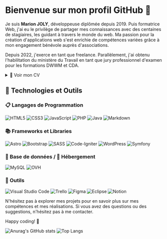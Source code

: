 # Bienvenue sur mon profil GitHub 👋


Je suis **Marion JOLY**, développeuse diplômée depuis 2019. Puis formatrice Web, j'ai eu le privilège de partager mes connaissances avec des centaines de stagiaires, les guidant à travers le monde du web. Ma passion pour la création d'applications web s'est enrichie de compétences variées grâce à mon engagement bénévole auprès d'associations.

Depuis 2022, j'exerce en tant que freelance. Parallèlement, j'ai obtenu l'habilitation du ministère du Travail en tant que jury professionnel d'examen pour les formations DWWM et CDA.
<details>
  <summary>📃 Voir mon CV</summary>


## Formation

- 📖 **FPA - Formateur Professionnel d'Adultes**\
📆 avr/2023 - oct/2023\
📐 Titre professionnel de niveau 5 (bac +2)\
📍 **AFPA** - Amiens, France

- 📖 **CDA - Concepteur Développeur d'Application**\
📆 2018 - 2019\
📐 Titre professionnel de niveau 6 (bac +3/+4)\
📍 **AFPA** - Amiens, France

<img align="left" src="https://img.shields.io/badge/jQuery-0769AD?style=for-the-badge&logo=jquery&logoColor=white" />
<img align="left" src="https://img.shields.io/badge/Spring-6DB33F?style=for-the-badge&logo=spring&logoColor=white" />
<img align="left" src="https://img.shields.io/badge/MariaDB-003545?style=for-the-badge&logo=mariadb&logoColor=white" />
<img align="left" src="https://img.shields.io/badge/Cordova-35434F?style=for-the-badge&logo=apache-cordova&logoColor=E8E8E8" />

\
## Expériences professionnelles

- :fireworks::computer: **Jury d'examen DWWM et CDA**\
📆 2022 - aujourd'hui\
📍 **MJ Dev** - Partout en France

- :fireworks::computer: **Formatrice Développement WEB**\
📆 2019 - 2022\
📍 **AFPA** - Amiens, France

- :fireworks::computer: **Formatrice "CléA Numérique"**\
📆 2021 - 2022\
📍 **AFPA** - Hauts-de-France, France

- :fireworks::computer: **Développeuse Full Stack**\
📆 2019 - 2021\
🚀 lesbavardes.org\
📍 **Les Bavardes** - Amiens, France
<img align="right" src="https://img.shields.io/badge/PHP-777BB4?style=for-the-badge&logo=php&logoColor=white" />
<img align="right" src="https://img.shields.io/badge/Codeigniter-EF4223?style=for-the-badge&logo=codeigniter&logoColor=white" />

- :fireworks::computer: **Développeuse Front End**\
📆 2020 - 2021\
🚀 fiertesamiens.fr\
📍 **GROUPE D'APPUI ET DE SOLIDARITE** - Amiens, France
<img align="right" src="https://img.shields.io/badge/HTML5-E34F26?style=for-the-badge&logo=html5&logoColor=white" />
<img align="right" src="https://img.shields.io/badge/CSS3-1572B6?style=for-the-badge&logo=css3&logoColor=white" />
<img align="right" src="https://img.shields.io/badge/JavaScript-323330?style=for-the-badge&logo=javascript&logoColor=F7DF1E" />

- :fireworks::computer: **Analyste programmeur**\
📆 avr/2019 - jun/2019\
📍 **CGI** - Amiens, France


</details>

## 🚀 Technologies et Outils

### 📋 Langages de Programmation
![HTML5](https://img.shields.io/badge/html5-%23E34F26.svg?style=for-the-badge&logo=html5&logoColor=white)
![CSS3](https://img.shields.io/badge/css3-%231572B6.svg?style=for-the-badge&logo=css3&logoColor=white)
![JavaScript](https://img.shields.io/badge/javascript-%23323330.svg?style=for-the-badge&logo=javascript&logoColor=%23F7DF1E)
![PHP](https://img.shields.io/badge/php-%23777BB4.svg?style=for-the-badge&logo=php&logoColor=white)
![Java](https://img.shields.io/badge/java-%23ED8B00.svg?style=for-the-badge&logo=openjdk&logoColor=white)
![Markdown](https://img.shields.io/badge/markdown-%23000000.svg?style=for-the-badge&logo=markdown&logoColor=white)


### 📚 Frameworks et Libraries
![Astro](https://img.shields.io/badge/astro-%232C2052.svg?style=for-the-badge&logo=astro&logoColor=white)
![Bootstrap](https://img.shields.io/badge/bootstrap-%238511FA.svg?style=for-the-badge&logo=bootstrap&logoColor=white)
![SASS](https://img.shields.io/badge/SASS-hotpink.svg?style=for-the-badge&logo=SASS&logoColor=white)
![Code-Igniter](https://img.shields.io/badge/CodeIgniter-%23EF4223.svg?style=for-the-badge&logo=codeIgniter&logoColor=white)
![WordPress](https://img.shields.io/badge/WordPress-%23117AC9.svg?style=for-the-badge&logo=WordPress&logoColor=white)
![Symfony](https://img.shields.io/badge/symfony-%23000000.svg?style=for-the-badge&logo=symfony&logoColor=white)


### 💾 Base de données / 🏢 Hébergement
![MySQL](https://img.shields.io/badge/mysql-%2300f.svg?style=for-the-badge&logo=mysql&logoColor=white)
![OVH](https://img.shields.io/badge/ovh-%23123F6D.svg?style=for-the-badge&logo=ovh&logoColor=#123F6D)

### 💬 Outils
![Visual Studio Code](https://img.shields.io/badge/Visual%20Studio%20Code-0078d7.svg?style=for-the-badge&logo=visual-studio-code&logoColor=white)
![Trello](https://img.shields.io/badge/Trello-%23026AA7.svg?style=for-the-badge&logo=Trello&logoColor=white)
![Figma](https://img.shields.io/badge/figma-%23F24E1E.svg?style=for-the-badge&logo=figma&logoColor=white)
![Eclipse](https://img.shields.io/badge/Eclipse-FE7A16.svg?style=for-the-badge&logo=Eclipse&logoColor=white)
![Notion](https://img.shields.io/badge/Notion-%23000000.svg?style=for-the-badge&logo=notion&logoColor=white)

N'hésitez pas à explorer mes projets pour en savoir plus sur mes compétences et mes réalisations. Si vous avez des questions ou des suggestions, n'hésitez pas à me contacter.

Happy coding! 🚀

![Anurag's GitHub stats](https://github-readme-stats.vercel.app/api?username=mhyssa&theme=one_dark_pro&show_icons=true)
![Top Langs](https://github-readme-stats.vercel.app/api/top-langs/?username=mhyssa&langs_count=6&layout=donut&size_weight=1&count_weight=1)
<!--
**Mhyssa/Mhyssa** is a ✨ _special_ ✨ repository because its `README.md` (this file) appears on your GitHub profile.

Here are some ideas to get you started:

- 🔭 I’m currently working on ...
- 🌱 I’m currently learning ...
- 👯 I’m looking to collaborate on ...
- 🤔 I’m looking for help with ...
- 💬 Ask me about ...
- 📫 How to reach me: ...
- 😄 Pronouns: ...
- ⚡ Fun fact: ...
-->
